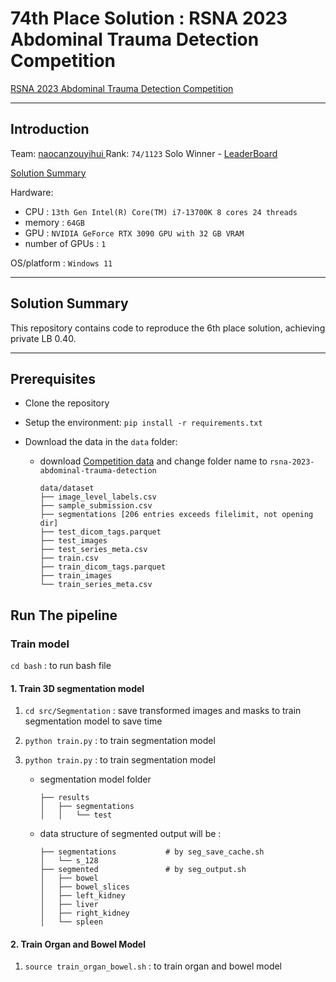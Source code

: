# 74th Place Solution : RSNA 2023 Abdominal Trauma Detection Competition

[RSNA 2023 Abdominal Trauma Detection Competition](https://www.kaggle.com/competitions/rsna-2023-abdominal-trauma-detection/overview)

------

## Introduction

Team: [naocanzouyihui ](https://www.kaggle.com/naocanzouyihui)
Rank: `74/1123` Solo Winner - [LeaderBoard](https://www.kaggle.com/competitions/rsna-2023-abdominal-trauma-detection/leaderboard)

[Solution Summary](https://www.kaggle.com/competitions/rsna-2023-abdominal-trauma-detection/discussion/448208)

Hardware:

- CPU : `13th Gen Intel(R) Core(TM) i7-13700K 8 cores 24 threads`
- memory : `64GB`
- GPU : `NVIDIA GeForce RTX 3090 GPU with 32 GB VRAM`
- number of GPUs : `1`

OS/platform : `Windows 11`

------

## Solution Summary

This repository contains code to reproduce the 6th place solution, achieving private LB 0.40.

------

## Prerequisites

- Clone the repository

- Setup the environment:
  `pip install -r requirements.txt`

- Download the data in the `data` folder:

  - download [Competition data](https://www.kaggle.com/competitions/rsna-2023-abdominal-trauma-detection/data) and change folder name to `rsna-2023-abdominal-trauma-detection`

    ```
    data/dataset
    ├── image_level_labels.csv
    ├── sample_submission.csv
    ├── segmentations [206 entries exceeds filelimit, not opening dir]
    ├── test_dicom_tags.parquet
    ├── test_images
    ├── test_series_meta.csv
    ├── train.csv
    ├── train_dicom_tags.parquet
    ├── train_images
    └── train_series_meta.csv
    ```

## Run The pipeline

### Train model

`cd bash` : to run bash file

#### 1. Train 3D segmentation model

1. `cd src/Segmentation` : save transformed images and masks to train segmentation model to save time

2. `python train.py` : to train segmentation model

3. `python train.py` : to train segmentation model

   - segmentation model folder

     ```
     ├── results
     │   ├── segmentations
     │   │   └── test
     ```

     

   - data structure of segmented output will be :

     ```
     ├── segmentations           # by seg_save_cache.sh
     │   └── s_128
     ├── segmented               # by seg_output.sh
     │   ├── bowel
     │   ├── bowel_slices
     │   ├── left_kidney
     │   ├── liver
     │   ├── right_kidney
     │   └── spleen
     ```

     

#### 2. Train Organ and Bowel Model

1. `source train_organ_bowel.sh` : to train organ and bowel model
